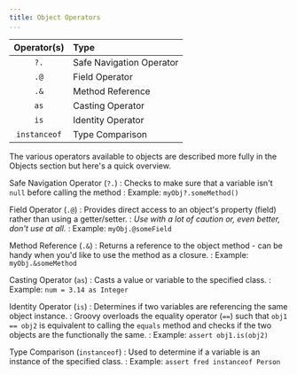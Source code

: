 ```yaml
---
title: Object Operators		
...
```

|Operator(s)     |Type
|:------------------:|:--------------------|  
| `?.`	| Safe Navigation Operator|
| `.@`	| Field Operator	|   
| `.&`	| Method Reference	|  
| `as`	| Casting Operator	|  
| `is`	| Identity Operator	|  
| `instanceof`	| Type Comparison	| 

The various operators available to objects are described more fully in the Objects section but here's a quick overview.

Safe Navigation Operator (`?.`)
: 	Checks to make sure that a variable isn't `null` before calling the method
:	Example: `myObj?.someMethod()`

Field Operator (`.@`)
:	Provides direct access to an object's property (field) rather than using a getter/setter. 
:	_Use with a lot of caution or, even better, don't use at all._
:	Example: `myObj.@someField`

Method Reference (`.&`)
:	Returns a reference to the object method - can be handy when you'd like to use the method as a closure.
:	Example: `myObj.&someMethod`

Casting Operator (`as`)
:	Casts a value or variable to the specified class.
:	Example: `num = 3.14 as Integer`

Identity Operator (`is`)
:	Determines if two variables are referencing the same object instance. 
:	Groovy overloads the equality operator (`==`) such that `obj1 == obj2` is equivalent to calling the `equals` method and checks if the two objects are the functionally the same. 
:	Example: `assert obj1.is(obj2)`

Type Comparison (`instanceof`)
:	Used to determine if a variable is an instance of the specified class.
:	Example: `assert fred instanceof Person`

